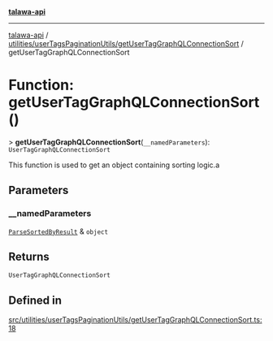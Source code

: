 [**talawa-api**](../../../../README.md)

***

[talawa-api](../../../../modules.md) / [utilities/userTagsPaginationUtils/getUserTagGraphQLConnectionSort](../README.md) / getUserTagGraphQLConnectionSort

# Function: getUserTagGraphQLConnectionSort()

\> **getUserTagGraphQLConnectionSort**(`__namedParameters`): `UserTagGraphQLConnectionSort`

This function is used to get an object containing sorting logic.a

## Parameters

### \_\_namedParameters

[`ParseSortedByResult`](../../parseUserTagSortedBy/type-aliases/ParseSortedByResult.md) & `object`

## Returns

`UserTagGraphQLConnectionSort`

## Defined in

[src/utilities/userTagsPaginationUtils/getUserTagGraphQLConnectionSort.ts:18](https://github.com/PalisadoesFoundation/talawa-api/blob/4b5c74fd36bcfc2e36f3a06b67d517e865c188be/src/utilities/userTagsPaginationUtils/getUserTagGraphQLConnectionSort.ts#L18)
